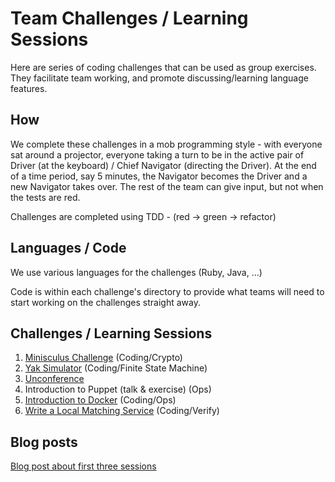 
# Team Challenges / Learning Sessions

Here are series of coding challenges that can be used as group exercises.  They facilitate team working, and promote
discussing/learning language features.

## How

We complete these challenges in a mob programming style - with everyone sat around a projector, everyone taking a turn
to be in the active pair of Driver (at the keyboard) / Chief Navigator (directing the Driver).  At the end of a time
period, say 5 minutes, the Navigator becomes the Driver and a new Navigator takes over.  The rest of the team can give
input, but not when the tests are red.

Challenges are completed using TDD - (red -> green -> refactor)

## Languages / Code

We use various languages for the challenges (Ruby, Java, ...)

Code is within each challenge's directory to provide what teams will need to start working on the challenges straight
away.

## Challenges / Learning Sessions

1. [Minisculus Challenge](1_minisculus/README.md) (Coding/Crypto)
2. [Yak Simulator](2_yak_simulator/README.md) (Coding/Finite State Machine)
3. [Unconference](https://identityassurance.blog.gov.uk/2016/09/16/the-technical-team-working-together-through-group-learning/)
4. Introduction to Puppet (talk & exercise) (Ops)
5. [Introduction to Docker](5_docker/README.md) (Coding/Ops)
6. [Write a Local Matching Service](https://github.com/alphagov/verify-sample-local-matching-services) (Coding/Verify)

## Blog posts

[Blog post about first three sessions](https://identityassurance.blog.gov.uk/2016/09/16/the-technical-team-working-together-through-group-learning/)